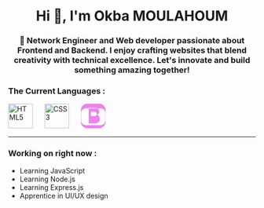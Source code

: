 <h1 align="center">Hi 👋, I'm Okba MOULAHOUM </h1>
<h3 align="center">🌟 Network Engineer and Web developer passionate about Frontend and Backend. I enjoy crafting websites that blend creativity with technical excellence. Let's innovate and build something amazing together!</h3> 

<h3 align="left">The Current Languages :</h3>
<p align="left">
  <img alt="HTML5" width="50px" style="padding-right:20px;" src="https://cdn.jsdelivr.net/gh/devicons/devicon@latest/icons/html5/html5-original.svg" />
  <img alt="CSS3" width="50px" style="padding-right:20px;" src="https://cdn.jsdelivr.net/gh/devicons/devicon@latest/icons/css3/css3-original.svg" />
  <svg xmlns="http://www.w3.org/2000/svg" width="50" height="50" fill="violet" class="bi bi-bootstrap" viewBox="0 0 16 16">
  <path d="M5.062 12.788H8.92c1.188 0 2.043-.262 2.565-.785.53-.524.794-1.255.794-2.191 0-.625-.156-1.148-.467-1.568-.312-.42-.757-.73-1.335-.93.443-.188.79-.456 1.044-.805.252-.349.378-.765.378-1.246 0-.898-.268-1.577-.805-2.034-.538-.457-1.293-.685-2.267-.685H5.062v10.234zM6.5 7.779v-2.6h2.171c.526 0 .93.125 1.213.377.283.25.425.62.425 1.106 0 .485-.143.844-.428 1.078-.285.233-.708.35-1.268.35H6.5zM6.5 9.371v3.049h2.451c.581 0 1.028-.134 1.34-.403.313-.269.469-.674.469-1.217 0-.992-.6-1.48-1.801-1.48H6.5zM0 4a4 4 0 0 1 4-4h8a4 4 0 0 1 4 4v8a4 4 0 0 1-4 4H4a4 4 0 0 1-4-4V4zm12.93-1H3.07a2.93 2.93 0 0 0-2.928 2.928v5.144a2.93 2.93 0 0 0 2.928 2.928h9.86a2.93 2.93 0 0 0 2.928-2.928V5.928A2.93 2.93 0 0 0 12.93 3z"/>
</svg>

</p>

---

<h3 align="left">Working on right now :</h3>
<ul class="cute-list">
  <li>Learning JavaScript</li>
  <li>Learning Node.js</li>
  <li>Learning Express.js</li>
  <li>Apprentice in UI/UX design </li>
</ul>

